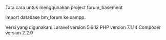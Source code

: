 Tata cara untuk menggunakan project forum_basement

import database bm_forum ke xampp.


Versi yang digunakan:
Laravel version 5.6.12
PHP version 7.1.14
Composer version 2.2.0
